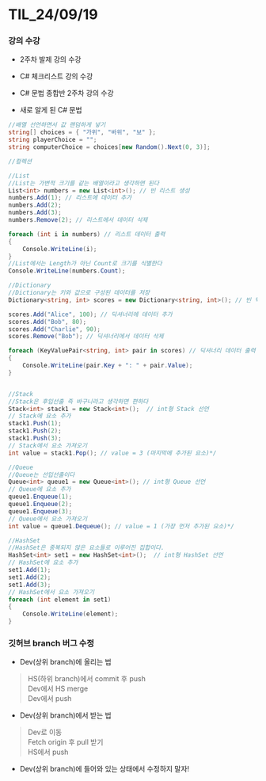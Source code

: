 # TIL_24/09/19

### 강의 수강

- 2주차 발제 강의 수강

- C# 체크리스트 강의 수강
  
- C# 문법 종합반 2주차 강의 수강

- 새로 알게 된 C# 문법
```c#
//배열 선언하면서 값 랜덤하게 넣기
string[] choices = { "가위", "바위", "보" };
string playerChoice = "";
string computerChoice = choices[new Random().Next(0, 3)];

//컬렉션

//List
//List는 가변적 크기를 같는 배열이라고 생각하면 된다
List<int> numbers = new List<int>(); // 빈 리스트 생성
numbers.Add(1); // 리스트에 데이터 추가
numbers.Add(2);
numbers.Add(3);
numbers.Remove(2); // 리스트에서 데이터 삭제

foreach (int i in numbers) // 리스트 데이터 출력
{
    Console.WriteLine(i);
}
//List에서는 Length가 아닌 Count로 크기를 식별한다
Console.WriteLine(numbers.Count);

//Dictionary
//Dictionary는 키와 값으로 구성된 데이터를 저장
Dictionary<string, int> scores = new Dictionary<string, int>(); // 빈 딕셔너리 생성

scores.Add("Alice", 100); // 딕셔너리에 데이터 추가
scores.Add("Bob", 80);
scores.Add("Charlie", 90);
scores.Remove("Bob"); // 딕셔너리에서 데이터 삭제

foreach (KeyValuePair<string, int> pair in scores) // 딕셔너리 데이터 출력
{
    Console.WriteLine(pair.Key + ": " + pair.Value);
}


//Stack
//Stack은 후입선출 즉 바구니라고 생각하면 편하다
Stack<int> stack1 = new Stack<int>();  // int형 Stack 선언
// Stack에 요소 추가
stack1.Push(1);
stack1.Push(2);
stack1.Push(3);
// Stack에서 요소 가져오기
int value = stack1.Pop(); // value = 3 (마지막에 추가된 요소)*/

//Queue
//Queue는 선입선출이다
Queue<int> queue1 = new Queue<int>(); // int형 Queue 선언
// Queue에 요소 추가
queue1.Enqueue(1);
queue1.Enqueue(2);
queue1.Enqueue(3);
// Queue에서 요소 가져오기
int value = queue1.Dequeue(); // value = 1 (가장 먼저 추가된 요소)*/

//HashSet
//HashSet은 중복되지 않은 요소들로 이루어진 집합이다.
HashSet<int> set1 = new HashSet<int>();  // int형 HashSet 선언
// HashSet에 요소 추가
set1.Add(1);
set1.Add(2);
set1.Add(3);
// HashSet에서 요소 가져오기
foreach (int element in set1)
{
    Console.WriteLine(element);
}

```

### 깃허브 branch 버그 수정

- Dev(상위 branch)에 올리는 법
> HS(하위 branch)에서 commit 후 push <br>
> Dev에서 HS merge <br>
> Dev에서 push <br>

- Dev(상위 branch)에서 받는 법
> Dev로 이동 <br>
> Fetch origin 후 pull 받기 <br>
> HS에서 push

- Dev(상위 branch)에 들어와 있는 상태에서 수정하지 말자!
